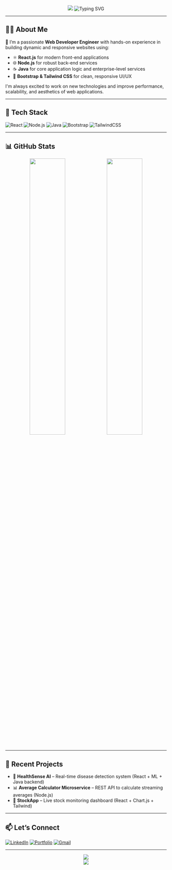 <!-- Profile Header -->
<div align="center">
  <img src="https://capsule-render.vercel.app/api?type=waving&color=0:7F7FD5,50:86A8E7,100:91EAE4&height=200&section=header&text=Hi%20There!%20👋%20I'm%20Anjali%20Jha&fontSize=40&fontAlignY=35&desc=Full-Stack%20Web%20Developer&descAlignY=60&descAlign=62" />

  <img src="https://readme-typing-svg.herokuapp.com?font=Fira+Code&size=24&pause=1000&center=true&vCenter=true&color=91EAE4&width=500&lines=Node.js+%F0%9F%93%8D+React+%E2%9A%99%EF%B8%8F+Java+%E2%98%84%EF%B8%8F" alt="Typing SVG" />
</div>

---

## 👩‍💻 About Me

🌟 I’m a passionate **Web Developer Engineer** with hands-on experience in building dynamic and responsive websites using:

- ⚛️ **React.js** for modern front-end applications  
- 🌐 **Node.js** for robust back-end services  
- ☕ **Java** for core application logic and enterprise-level services  
- 🎨 **Bootstrap & Tailwind CSS** for clean, responsive UI/UX  

I'm always excited to work on new technologies and improve performance, scalability, and aesthetics of web applications.

---

## 🚀 Tech Stack

![React](https://img.shields.io/badge/-React-20232A?style=for-the-badge&logo=react)
![Node.js](https://img.shields.io/badge/-Node.js-339933?style=for-the-badge&logo=node.js)
![Java](https://img.shields.io/badge/-Java-007396?style=for-the-badge&logo=java)
![Bootstrap](https://img.shields.io/badge/-Bootstrap-563D7C?style=for-the-badge&logo=bootstrap)
![TailwindCSS](https://img.shields.io/badge/-Tailwind_CSS-38B2AC?style=for-the-badge&logo=tailwind-css)

---

## 📊 GitHub Stats

<div align="center">
  <img src="https://github-readme-stats.vercel.app/api?username=your-github-username&show_icons=true&theme=radical" width="47%" />
  <img src="https://github-readme-streak-stats.herokuapp.com?user=your-github-username&theme=radical&hide_border=false" width="47%" />
</div>

---

## 🧠 Recent Projects

- 🎯 **HealthSense AI** – Real-time disease detection system (React + ML + Java backend)  
- 📊 **Average Calculator Microservice** – REST API to calculate streaming averages (Node.js)  
- 🛒 **StockApp** – Live stock monitoring dashboard (React + Chart.js + Tailwind)  

---

## 📫 Let’s Connect

[![LinkedIn](https://img.shields.io/badge/-LinkedIn-0A66C2?style=for-the-badge&logo=linkedin&logoColor=white)](https://www.linkedin.com/in/your-profile)
[![Portfolio](https://img.shields.io/badge/-Portfolio-000?style=for-the-badge&logo=firefox&logoColor=white)](https://your-portfolio-link.com)
[![Gmail](https://img.shields.io/badge/-Email-D14836?style=for-the-badge&logo=gmail&logoColor=white)](mailto:your-email@gmail.com)

---

<div align="center">
  <img src="https://quotes-github-readme.vercel.app/api?type=horizontal&theme=radical" />
</div>

<!-- Footer -->
<div align="center">
  <img src="https://capsule-render.vercel.app/api?type=waving&color=0:91EAE4,100:86A8E7&height=100&section=footer" />
</div>
